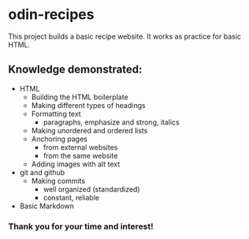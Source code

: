 # odin-recipes
This project builds a basic recipe website.
It works as practice for basic HTML.

## Knowledge demonstrated:
- HTML
  - Building the HTML boilerplate
  - Making different types of headings
  - Formatting text
    - paragraphs, emphasize and strong, italics
  - Making unordered and ordered lists
  - Anchoring pages
    - from external websites
    - from the same website
  - Adding images with alt text
- git and github
  - Making commits
    - well organized (standardized)
    - constant, reliable
- Basic Markdown

### Thank you for your time and interest!